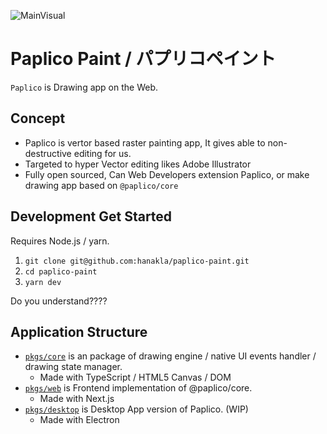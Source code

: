 ![MainVisual](https://user-images.githubusercontent.com/8597982/166625506-ceb7948f-f194-45f5-8c91-821d52d62a2b.png)

# Paplico Paint / パプリコペイント

`Paplico` is Drawing app on the Web.

## Concept

- Paplico is vertor based raster painting app,
  It gives able to non-destructive editing for us.
- Targeted to hyper Vector editing likes Adobe Illustrator
- Fully open sourced, Can Web Developers extension Paplico,
  or make drawing app based on `@paplico/core`

## Development Get Started

Requires Node.js / yarn.

1. `git clone git@github.com:hanakla/paplico-paint.git`
2. `cd paplico-paint`
3. `yarn dev`

Do you understand????

## Application Structure

- [`pkgs/core`](pkgs/core) is an package of drawing engine / native UI events handler / drawing state manager.
  - Made with TypeScript / HTML5 Canvas / DOM
- [`pkgs/web`](pkgs/web) is Frontend implementation of @paplico/core.
  - Made with Next.js
- [`pkgs/desktop`](pkgs/desktop) is Desktop App version of Paplico. (WIP)
  - Made with Electron
